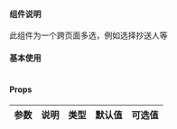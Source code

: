 #### 组件说明

此组件为一个跨页面多选，例如选择抄送人等

#### 基本使用

```

```

#### Props

| 参数 | 说明 | 类型 | 默认值 | 可选值 |
|:----|:----|:----|:----|:----|

